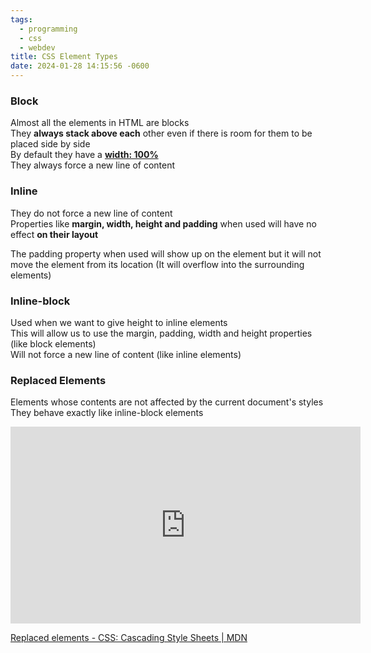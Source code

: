 ```yaml
---
tags:
  - programming
  - css
  - webdev
title: CSS Element Types
date: 2024-01-28 14:15:56 -0600
---
```


### Block

Almost all the elements in HTML are blocks  
They **always stack above each** other even if there is room for them to be placed side by side  
By default they have a **<u>width: 100%</u>**  
They always force a new line of content

### Inline

They do not force a new line of content  
Properties like **margin, width, height and padding** when used will have no effect **on their layout**

The padding property when used will show up on the element but it will not move the element from its location (It will overflow into the surrounding elements)

### Inline-block

Used when we want to give height to inline elements  
This will allow us to use the margin, padding, width and height properties (like block elements)  
Will not force a new line of content (like inline elements)

### Replaced Elements

Elements whose contents are not affected by the current document's styles  
They behave exactly like inline-block elements

<iframe width="560" height="315" src="https://www.youtube-nocookie.com/embed/x_i2gga-sYg?si=PR1iC8Z0idgyIU52" title="YouTube video player" frameborder="0" allow="accelerometer; autoplay; clipboard-write; encrypted-media; gyroscope; picture-in-picture; web-share" allowfullscreen></iframe>

[Replaced elements - CSS: Cascading Style Sheets | MDN](https://developer.mozilla.org/en-US/docs/Web/CSS/Replaced_element)
